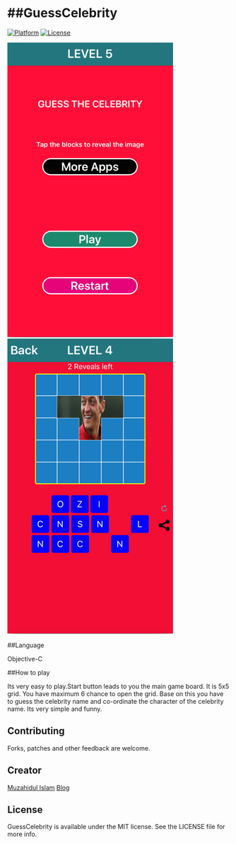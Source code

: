 ##GuessCelebrity
========================

[![Platform](http://img.shields.io/badge/platform-ios-blue.svg?style=flat
)](https://developer.apple.com/iphone/index.action)
[![License](http://img.shields.io/badge/license-MIT-lightgrey.svg?style=flat
)](http://mit-license.org)

![sample](screenshots/img2.png)
![sample](screenshots/img1.png)


##Language

Objective-C

##How to play

Its very easy to play.Start button leads to you the main game board. It is 5x5 grid. You have maximum 6 chance to open the grid. Base on this you have to guess the celebrity name and co-ordinate the character of the celebrity name. Its very simple and funny.




## Contributing

Forks, patches and other feedback are welcome.

## Creator

[Muzahidul Islam](http://mmsaddam.github.io/) 
[Blog](http://mmsaddam.github.io/)

## License

GuessCelebrity is available under the MIT license. See the LICENSE file for more info.